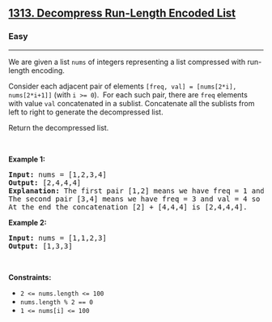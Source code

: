 <h2><a href="https://leetcode.com/problems/decompress-run-length-encoded-list/">1313. Decompress Run-Length Encoded List</a></h2><h3>Easy</h3><hr><div><p>We are given a list <code>nums</code> of integers representing a list compressed with run-length encoding.</p>

<p>Consider each adjacent pair&nbsp;of elements <code>[freq, val] = [nums[2*i], nums[2*i+1]]</code>&nbsp;(with <code>i &gt;= 0</code>).&nbsp; For each such pair, there are <code>freq</code> elements with value <code>val</code> concatenated in a sublist. Concatenate all the sublists from left to right to generate the decompressed list.</p>

<p>Return the decompressed list.</p>

<p>&nbsp;</p>
<p><strong>Example 1:</strong></p>

<pre><strong>Input:</strong> nums = [1,2,3,4]
<strong>Output:</strong> [2,4,4,4]
<strong>Explanation:</strong> The first pair [1,2] means we have freq = 1 and val = 2 so we generate the array [2].
The second pair [3,4] means we have freq = 3 and val = 4 so we generate [4,4,4].
At the end the concatenation [2] + [4,4,4] is [2,4,4,4].
</pre>

<p><strong>Example 2:</strong></p>

<pre><strong>Input:</strong> nums = [1,1,2,3]
<strong>Output:</strong> [1,3,3]
</pre>

<p>&nbsp;</p>
<p><strong>Constraints:</strong></p>

<ul>
	<li><code>2 &lt;= nums.length &lt;= 100</code></li>
	<li><code>nums.length % 2 == 0</code></li>
	<li><code><font face="monospace">1 &lt;= nums[i] &lt;= 100</font></code></li>
</ul>
</div>